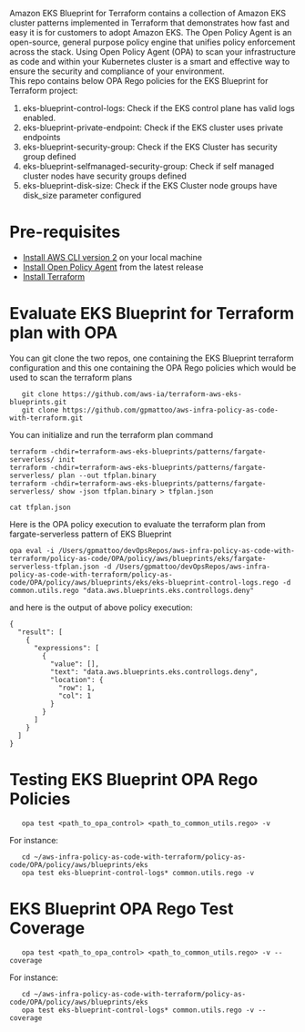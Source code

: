Amazon EKS Blueprint for Terraform contains a collection of Amazon EKS cluster patterns implemented in Terraform that demonstrates how fast and easy it is for customers to adopt Amazon EKS. The Open Policy Agent is an open-source, general purpose policy engine that unifies policy enforcement across the stack. Using Open Policy Agent (OPA) to scan your infrastructure as code and within your Kubernetes cluster is a smart and effective way to ensure the security and compliance of your environment. <br/>
This repo contains below OPA Rego policies for the EKS Blueprint for Terraform project:

1. eks-blueprint-control-logs: Check if the EKS control plane has valid logs enabled.
2. eks-blueprint-private-endpoint: Check if the EKS cluster uses private endpoints
3. eks-blueprint-security-group: Check if the EKS Cluster has security group defined
4. eks-blueprint-selfmanaged-security-group: Check if self managed cluster nodes have security groups defined
5. eks-blueprint-disk-size: Check if the EKS Cluster node groups have disk_size parameter configured

# Pre-requisites

- [Install AWS CLI version 2](https://docs.aws.amazon.com/cli/latest/userguide/getting-started-install.html) on your local machine
- [Install Open Policy Agent](https://github.com/open-policy-agent/opa) from the latest release
- [Install Terraform](https://developer.hashicorp.com/terraform/tutorials/aws-get-started/install-cli)

# Evaluate EKS Blueprint for Terraform plan with OPA

You can git clone the two repos, one containing the EKS Blueprint terraform configuration and this one containing the OPA Rego policies which would be used to scan the terraform plans
```
   git clone https://github.com/aws-ia/terraform-aws-eks-blueprints.git
   git clone https://github.com/gpmattoo/aws-infra-policy-as-code-with-terraform.git
```

You can initialize and run the terraform plan command 
```
terraform -chdir=terraform-aws-eks-blueprints/patterns/fargate-serverless/ init
terraform -chdir=terraform-aws-eks-blueprints/patterns/fargate-serverless/ plan --out tfplan.binary
terraform -chdir=terraform-aws-eks-blueprints/patterns/fargate-serverless/ show -json tfplan.binary > tfplan.json

cat tfplan.json
```

Here is the OPA policy execution to evaluate the terraform plan from fargate-serverless pattern of EKS Blueprint

```
opa eval -i /Users/gpmattoo/devOpsRepos/aws-infra-policy-as-code-with-terraform/policy-as-code/OPA/policy/aws/blueprints/eks/fargate-serverless-tfplan.json -d /Users/gpmattoo/devOpsRepos/aws-infra-policy-as-code-with-terraform/policy-as-code/OPA/policy/aws/blueprints/eks/eks-blueprint-control-logs.rego -d common.utils.rego "data.aws.blueprints.eks.controllogs.deny"
```
and here is the output of above policy execution:
```
{
  "result": [
    {
      "expressions": [
        {
          "value": [],
          "text": "data.aws.blueprints.eks.controllogs.deny",
          "location": {
            "row": 1,
            "col": 1
          }
        }
      ]
    }
  ]
}
```

# Testing EKS Blueprint OPA Rego Policies
```
   opa test <path_to_opa_control> <path_to_common_utils.rego> -v
```
For instance:
```
   cd ~/aws-infra-policy-as-code-with-terraform/policy-as-code/OPA/policy/aws/blueprints/eks
   opa test eks-blueprint-control-logs* common.utils.rego -v
```

# EKS Blueprint OPA Rego Test Coverage
```
   opa test <path_to_opa_control> <path_to_common_utils.rego> -v --coverage
```
For instance:
```
   cd ~/aws-infra-policy-as-code-with-terraform/policy-as-code/OPA/policy/aws/blueprints/eks
   opa test eks-blueprint-control-logs* common.utils.rego -v --coverage
```